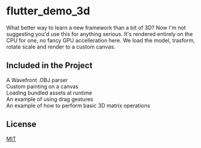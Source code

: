 # flutter_demo_3d

What better way to learn a new framework than a bit of 3D?  Now I'm not suggesting you'd use this for anything serious.  It's rendered entirely on the CPU for one, no fancy GPU accelleration here.  We load the model, trasform, rotate scale and render to a custom canvas.

## Included in the Project

A Wavefront .OBJ parser<br/>
Custom painting on a canvas<br/>
Loading bundled assets at runtime<br/>
An example of using drag gestures<br/>
An example of how to perform basic 3D matrix operations</br>

## License
[MIT](https://choosealicense.com/licenses/mit/)

